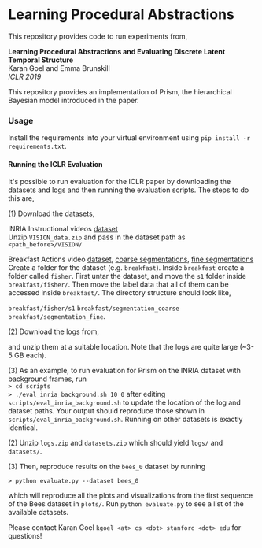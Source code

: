 # Learning Procedural Abstractions

This repository provides code to run experiments from,
 
**Learning Procedural Abstractions and Evaluating Discrete Latent Temporal Structure**  
Karan Goel and Emma Brunskill  
_ICLR 2019_

This repository provides an implementation of Prism, the hierarchical Bayesian model introduced in the paper.
 

### Usage

Install the requirements into your virtual environment using ``pip install -r requirements.txt``.

#### Running the ICLR Evaluation

It's possible to run evaluation for the ICLR paper by downloading the datasets and logs and then running the evaluation 
scripts. The steps to do this are,

(1) Download the datasets, 

INRIA Instructional videos [dataset](https://www.di.ens.fr/willow/research/instructionvideos/release/VISION_data.zip)  
Unzip ``VISION_data.zip`` and pass in the dataset path as ``<path_before>/VISION/``
   
Breakfast Actions video [dataset](https://uni-bonn.sciebo.de/s/lqj3GNVQWXaX1WC/download), 
[coarse segmentations](https://uni-bonn.sciebo.de/s/NsYSceejoCmrlTL/download), 
[fine segmentations](https://uni-bonn.sciebo.de/s/I5hJN7ka53PqlC0/download)  
Create a folder for the dataset (e.g. `breakfast`). Inside `breakfast` create a folder called `fisher`. 
First untar the dataset, and move the `s1` folder inside `breakfast/fisher/`. 
Then move the label data that all of them can be accessed inside 
`breakfast/`. The directory structure should look like,
 
`breakfast/fisher/s1`
`breakfast/segmentation_coarse`
`breakfast/segmentation_fine`. 
 

(2) Download the logs from,

and unzip them at a suitable location. Note that the logs are quite large (~3-5 GB each).

(3) As an example, to run evaluation for Prism on the INRIA dataset with background frames, run  
``> cd scripts``  
``> ./eval_inria_background.sh 10 0``
after editing `scripts/eval_inria_background.sh` to update the location of the log and dataset paths. Your output
should reproduce those shown in `scripts/eval_inria_background.sh`. Running on other datasets is exactly identical.



(2) Unzip ``logs.zip`` and ``datasets.zip`` which should yield ``logs/`` and `datasets/`. 

(3) Then, reproduce results on the `bees_0` dataset by running   

``> python evaluate.py --dataset bees_0``
  
which will reproduce all the plots and visualizations from the first sequence of the Bees dataset in ``plots/``. 
Run ``python evaluate.py`` to see a list of the available datasets.


Please contact Karan Goel ``kgoel <at> cs <dot> stanford <dot> edu`` for questions!
